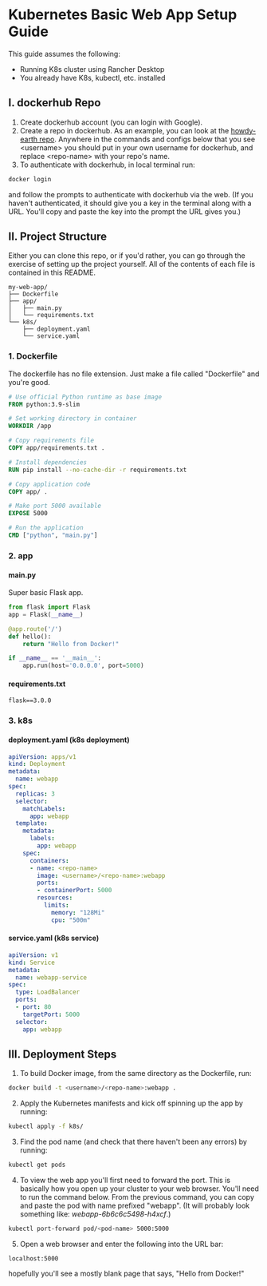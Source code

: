 # Kubernetes Basic Web App Setup Guide

This guide assumes the following:
- Running K8s cluster using Rancher Desktop
- You already have K8s, kubectl, etc. installed

## I. dockerhub Repo
1. Create dockerhub account (you can login with Google).
2. Create a repo in dockerhub.  As an example, you can look at the <a href="https://hub.docker.com/repository/docker/khutchi2/howdy-earth/general"> howdy-earth repo</a>.  Anywhere in the commands and configs below that you see \<username\> you should put in your own username for dockerhub, and replace \<repo-name\> with your repo's name.
3. To authenticate with dockerhub, in local terminal run:
```bash
docker login
```
and follow the prompts to authenticate with dockerhub via the web.  (If you haven't authenticated, it should give you a key in the terminal along with a URL.  You'll copy and paste the key into the prompt the URL gives you.)

## II. Project Structure
Either you can clone this repo, or if you'd rather, you can go through the exercise of setting up the project yourself.  All of the contents of each file is contained in this README.
```
my-web-app/
├── Dockerfile
├── app/
│   ├── main.py
│   └── requirements.txt
└── k8s/
    ├── deployment.yaml
    └── service.yaml
```

### 1. Dockerfile
The dockerfile has no file extension.  Just make a file called "Dockerfile" and you're good.
```dockerfile
# Use official Python runtime as base image
FROM python:3.9-slim

# Set working directory in container
WORKDIR /app

# Copy requirements file
COPY app/requirements.txt .

# Install dependencies
RUN pip install --no-cache-dir -r requirements.txt

# Copy application code
COPY app/ .

# Make port 5000 available
EXPOSE 5000

# Run the application
CMD ["python", "main.py"]
```


### 2. app
#### main.py
Super basic Flask app.
```python
from flask import Flask
app = Flask(__name__)

@app.route('/')
def hello():
    return "Hello from Docker!"

if __name__ == '__main__':
    app.run(host='0.0.0.0', port=5000)
```

#### requirements.txt
```
flask==3.0.0
```




### 3. k8s
#### deployment.yaml (k8s deployment)
```yaml
apiVersion: apps/v1
kind: Deployment
metadata:
  name: webapp
spec:
  replicas: 3
  selector:
    matchLabels:
      app: webapp
  template:
    metadata:
      labels:
        app: webapp
    spec:
      containers:
      - name: <repo-name>
        image: <username>/<repo-name>:webapp
        ports:
        - containerPort: 5000
        resources:
          limits:
            memory: "128Mi"
            cpu: "500m"
```

#### service.yaml (k8s service)
```yaml
apiVersion: v1
kind: Service
metadata:
  name: webapp-service
spec:
  type: LoadBalancer
  ports:
  - port: 80
    targetPort: 5000
  selector:
    app: webapp
```

## III. Deployment Steps

1. To build Docker image, from the same directory as the Dockerfile, run:
```bash
docker build -t <username>/<repo-name>:webapp .
```

2. Apply the Kubernetes manifests and kick off spinning up the app by running:
```bash
kubectl apply -f k8s/
```
3. Find the pod name (and check that there haven't been any errors) by running:
```bash
kubectl get pods
```

4. To view the web app you'll first need to forward the port.  This is basically how you open up your cluster to your web browser.  You'll need to run the command below.  From the previous command, you can copy and paste the pod with name prefixed "webapp".  (It will probably look something like: *webapp-6b6c6c5498-h4xcf*.)
```bash
kubectl port-forward pod/<pod-name> 5000:5000
```
5. Open a web browser and enter the following into the URL bar:
```
localhost:5000
```
hopefully you'll see a mostly blank page that says, "Hello from Docker!"